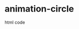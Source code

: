 # animation-circle
html code
<html>
<head>
<meta charset="utf-8">
<title>анимированый круг</title>
<script>
function circle()
{
	var canvas = document.getElementById('circle');
	var obCanvas =canvas.getContext('2d');
	
	obCanvas.beginPath();
	obCanvas.arc(150,75,50,0,2*Math.PI,false);
	obCanvas.fillStyle = 'green'; 
	obCanvas.fill();
	obCanvas.lineWidth = 1;
	obCanvas.strokeStyle = 'green';
	obCanvas.stroke; 
	}
</script>
</head>

<body onLoad = "circle()">
	
<canvas id = "circle()"></canvas>
</body>

</html>
